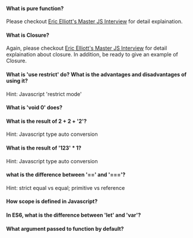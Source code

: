 #### What is pure function? ####
Please checkout [Eric Elliott's Master JS Interview](https://medium.com/javascript-scene/master-the-javascript-interview-what-is-a-pure-function-d1c076bec976) for detail explaination.

#### What is Closure? ####
Again, please checkout [Eric Elliott's Master JS Interview](https://medium.com/javascript-scene/master-the-javascript-interview-what-is-a-closure-b2f0d2152b36) for detail explaination about closure. In addition, be ready to give an example of Closure.

#### What is 'use restrict' do? What is the advantages and disadvantages of using it? ####
Hint: Javascript 'restrict mode'

#### What is 'void 0' does? ####

#### What is the result of 2 + 2 + '2'? ####
Hint: Javascript type auto conversion

#### What is the result of '123' * 1? ####
Hint: Javascript type auto conversion

#### what is the difference between '==' and '==='? ####
Hint: strict equal vs equal; primitive vs reference

#### How scope is defined in Javascript? ####

#### In ES6, what is the difference between 'let' and 'var'? ####

#### What argument passed to function  by default? ####
